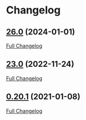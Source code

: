 # Changelog

## [26.0](https://github.com/crypto-docker/bitcoin-core/tree/26.0) (2024-01-01)

[Full Changelog](https://github.com/crypto-docker/bitcoin-core/compare/23.0...26.0)

## [23.0](https://github.com/crypto-docker/bitcoin-core/tree/23.0) (2022-11-24)

[Full Changelog](https://github.com/crypto-docker/bitcoin-core/compare/0.20.1...23.0)

## [0.20.1](https://github.com/crypto-docker/bitcoin-core/tree/0.20.1) (2021-01-08)

[Full Changelog](https://github.com/crypto-docker/bitcoin-core/compare/b76a58a6b4da30753a5f8c27ea051c34748a56c2...0.20.1)